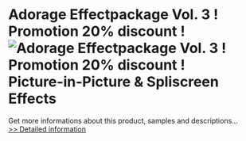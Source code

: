 # Adorage Effectpackage Vol. 3 ! Promotion 20% discount !<br />![Adorage Effectpackage Vol. 3 ! Promotion 20% discount !](https://mycommerce.akamaized.net/api/pimages/P300056648/BIG/300056648.JPG)<br />Picture-in-Picture & Spliscreen Effects
 Get more informations about this product, samples and descriptions...<br />[>> Detailed information](https://secure.element5.com/esales/product.html?productid=300056648&affiliateid=200057808)